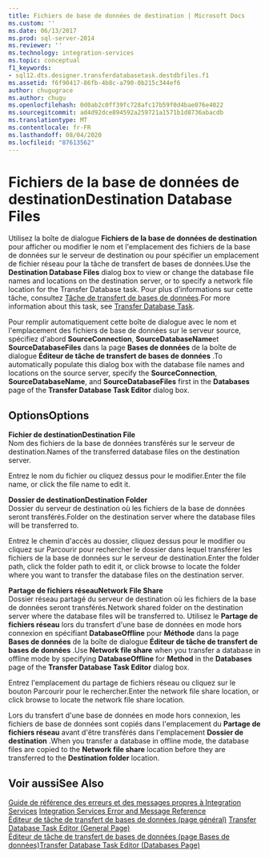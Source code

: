 ```yaml
---
title: Fichiers de base de données de destination | Microsoft Docs
ms.custom: ''
ms.date: 06/13/2017
ms.prod: sql-server-2014
ms.reviewer: ''
ms.technology: integration-services
ms.topic: conceptual
f1_keywords:
- sql12.dts.designer.transferdatabasetask.destdbfiles.f1
ms.assetid: f6f90417-86fb-4b8c-a790-0b215c344ef6
author: chugugrace
ms.author: chugu
ms.openlocfilehash: 0d0ab2c0ff39fc728afc17b59f0d4bae076e4022
ms.sourcegitcommit: ad4d92dce894592a259721a1571b1d8736abacdb
ms.translationtype: MT
ms.contentlocale: fr-FR
ms.lasthandoff: 08/04/2020
ms.locfileid: "87613562"
---
```

# <a name="destination-database-files"></a><span data-ttu-id="f62ad-102">Fichiers de la base de données de destination</span><span class="sxs-lookup"><span data-stu-id="f62ad-102">Destination Database Files</span></span>
  <span data-ttu-id="f62ad-103">Utilisez la boîte de dialogue **Fichiers de la base de données de destination** pour afficher ou modifier le nom et l'emplacement des fichiers de la base de données sur le serveur de destination ou pour spécifier un emplacement de fichier réseau pour la tâche de transfert de bases de données.</span><span class="sxs-lookup"><span data-stu-id="f62ad-103">Use the **Destination Database Files** dialog box to view or change the database file names and locations on the destination server, or to specify a network file location for the Transfer Database task.</span></span> <span data-ttu-id="f62ad-104">Pour plus d’informations sur cette tâche, consultez [Tâche de transfert de bases de données](control-flow/transfer-database-task.md).</span><span class="sxs-lookup"><span data-stu-id="f62ad-104">For more information about this task, see [Transfer Database Task](control-flow/transfer-database-task.md).</span></span>  
  
 <span data-ttu-id="f62ad-105">Pour remplir automatiquement cette boîte de dialogue avec le nom et l'emplacement des fichiers de base de données sur le serveur source, spécifiez d'abord **SourceConnection**, **SourceDatabaseName**et **SourceDatabaseFiles** dans la page **Bases de données** de la boîte de dialogue **Éditeur de tâche de transfert de bases de données** .</span><span class="sxs-lookup"><span data-stu-id="f62ad-105">To automatically populate this dialog box with the database file names and locations on the source server, specify the **SourceConnection**, **SourceDatabaseName**, and **SourceDatabaseFiles** first in the **Databases** page of the **Transfer Database Task Editor** dialog box.</span></span>  
  
## <a name="options"></a><span data-ttu-id="f62ad-106">Options</span><span class="sxs-lookup"><span data-stu-id="f62ad-106">Options</span></span>  
 <span data-ttu-id="f62ad-107">**Fichier de destination**</span><span class="sxs-lookup"><span data-stu-id="f62ad-107">**Destination File**</span></span>  
 <span data-ttu-id="f62ad-108">Nom des fichiers de la base de données transférés sur le serveur de destination.</span><span class="sxs-lookup"><span data-stu-id="f62ad-108">Names of the transferred database files on the destination server.</span></span>  
  
 <span data-ttu-id="f62ad-109">Entrez le nom du fichier ou cliquez dessus pour le modifier.</span><span class="sxs-lookup"><span data-stu-id="f62ad-109">Enter the file name, or click the file name to edit it.</span></span>  
  
 <span data-ttu-id="f62ad-110">**Dossier de destination**</span><span class="sxs-lookup"><span data-stu-id="f62ad-110">**Destination Folder**</span></span>  
 <span data-ttu-id="f62ad-111">Dossier du serveur de destination où les fichiers de la base de données seront transférés.</span><span class="sxs-lookup"><span data-stu-id="f62ad-111">Folder on the destination server where the database files will be transferred to.</span></span>  
  
 <span data-ttu-id="f62ad-112">Entrez le chemin d'accès au dossier, cliquez dessus pour le modifier ou cliquez sur Parcourir pour rechercher le dossier dans lequel transférer les fichiers de la base de données sur le serveur de destination.</span><span class="sxs-lookup"><span data-stu-id="f62ad-112">Enter the folder path, click the folder path to edit it, or click browse to locate the folder where you want to transfer the database files on the destination server.</span></span>  
  
 <span data-ttu-id="f62ad-113">**Partage de fichiers réseau**</span><span class="sxs-lookup"><span data-stu-id="f62ad-113">**Network File Share**</span></span>  
 <span data-ttu-id="f62ad-114">Dossier réseau partagé du serveur de destination où les fichiers de la base de données seront transférés.</span><span class="sxs-lookup"><span data-stu-id="f62ad-114">Network shared folder on the destination server where the database files will be transferred to.</span></span> <span data-ttu-id="f62ad-115">Utilisez le **Partage de fichiers réseau** lors du transfert d'une base de données en mode hors connexion en spécifiant **DatabaseOffline** pour **Méthode** dans la page **Bases de données** de la boîte de dialogue **Éditeur de tâche de transfert de bases de données** .</span><span class="sxs-lookup"><span data-stu-id="f62ad-115">Use **Network file share** when you transfer a database in offline mode by specifying **DatabaseOffline** for **Method** in the **Databases** page of the **Transfer Database Task Editor** dialog box.</span></span>  
  
 <span data-ttu-id="f62ad-116">Entrez l'emplacement du partage de fichiers réseau ou cliquez sur le bouton Parcourir pour le rechercher.</span><span class="sxs-lookup"><span data-stu-id="f62ad-116">Enter the network file share location, or click browse to locate the network file share location.</span></span>  
  
 <span data-ttu-id="f62ad-117">Lors du transfert d'une base de données en mode hors connexion, les fichiers de base de données sont copiés dans l'emplacement du **Partage de fichiers réseau** avant d'être transférés dans l'emplacement **Dossier de destination** .</span><span class="sxs-lookup"><span data-stu-id="f62ad-117">When you transfer a database in offline mode, the database files are copied to the **Network file share** location before they are transferred to the **Destination folder** location.</span></span>  
  
## <a name="see-also"></a><span data-ttu-id="f62ad-118">Voir aussi</span><span class="sxs-lookup"><span data-stu-id="f62ad-118">See Also</span></span>  
 <span data-ttu-id="f62ad-119">[Guide de référence des erreurs et des messages propres à Integration Services](../../2014/integration-services/integration-services-error-and-message-reference.md) </span><span class="sxs-lookup"><span data-stu-id="f62ad-119">[Integration Services Error and Message Reference](../../2014/integration-services/integration-services-error-and-message-reference.md) </span></span>  
 <span data-ttu-id="f62ad-120">[Éditeur de tâche de transfert de bases de données &#40;page général&#41;](general-page-of-integration-services-designers-options.md) </span><span class="sxs-lookup"><span data-stu-id="f62ad-120">[Transfer Database Task Editor &#40;General Page&#41;](general-page-of-integration-services-designers-options.md) </span></span>  
 [<span data-ttu-id="f62ad-121">Éditeur de tâche de transfert de bases de données &#40;page Bases de données&#41;</span><span class="sxs-lookup"><span data-stu-id="f62ad-121">Transfer Database Task Editor &#40;Databases Page&#41;</span></span>](../../2014/integration-services/transfer-database-task-editor-databases-page.md)  
  
  
